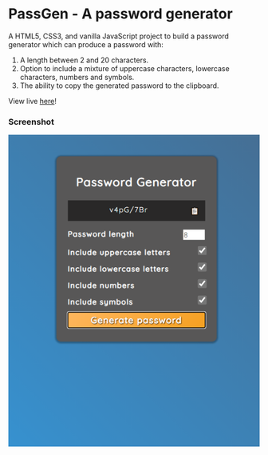 # PassGen - A password generator

A HTML5, CSS3, and vanilla JavaScript project to build a password generator which can produce a password with:

1. A length between 2 and 20 characters.
2. Option to include a mixture of uppercase characters, lowercase characters, numbers and symbols.
3. The ability to copy the generated password to the clipboard.

View live [here]()!

### Screenshot

![screenshot](screenshot.png)
